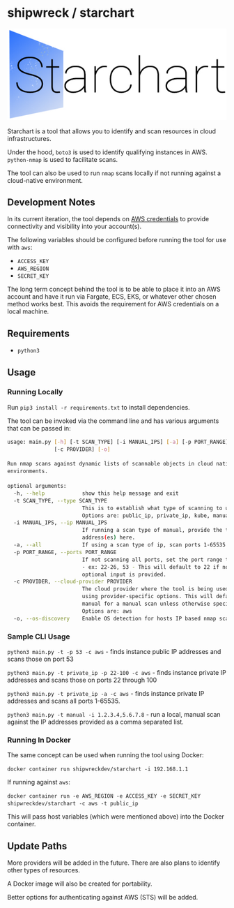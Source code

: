 # shipwreck / starchart

![starchart](https://github.com/shipwreckdev/starchart/blob/master/assets/starchart.jpg)

Starchart is a tool that allows you to identify and scan resources in cloud infrastructures. 

Under the hood, `boto3` is used to identify qualifying instances in AWS. `python-nmap` is used to facilitate scans.

The tool can also be used to run `nmap` scans locally if not running against a cloud-native environment.

## Development Notes

In its current iteration, the tool depends on [AWS credentials](https://docs.aws.amazon.com/cli/latest/userguide/cli-chap-configure.html) to provide connectivity and visibility into your account(s).

The following variables should be configured before running the tool for use with `aws`:

* `ACCESS_KEY`
* `AWS_REGION`
* `SECRET_KEY`

The long term concept behind the tool is to be able to place it into an AWS account and have it run via Fargate, ECS, EKS, or whatever other chosen method works best. This avoids the requirement for AWS credentials on a local machine.

## Requirements

* `python3`

## Usage

### Running Locally

Run `pip3 install -r requirements.txt` to install dependencies.

The tool can be invoked via the command line and has various arguments that can be passed in:

```bash
usage: main.py [-h] [-t SCAN_TYPE] [-i MANUAL_IPS] [-a] [-p PORT_RANGE]
               [-c PROVIDER] [-o]

Run nmap scans against dynamic lists of scannable objects in cloud native
environments.

optional arguments:
  -h, --help            show this help message and exit
  -t SCAN_TYPE, --type SCAN_TYPE
                        This is to establish what type of scanning to use.
                        Options are: public_ip, private_ip, kube, manual
  -i MANUAL_IPS, --ip MANUAL_IPS
                        If running a scan type of manual, provide the target
                        address(es) here.
  -a, --all             If using a scan type of ip, scan ports 1-65535.
  -p PORT_RANGE, --ports PORT_RANGE
                        If not scanning all ports, set the port range to scan
                        - ex: 22-26, 53 - This will default to 22 if no
                        optional input is provided.
  -c PROVIDER, --cloud-provider PROVIDER
                        The cloud provider where the tool is being used, if
                        using provider-specific options. This will default to
                        manual for a manual scan unless otherwise specified.
                        Options are: aws
  -o, --os-discovery    Enable OS detection for hosts IP based nmap scans.
```

### Sample CLI Usage

`python3 main.py -t -p 53 -c aws` - finds instance public IP addresses and scans those on port 53

`python3 main.py -t private_ip -p 22-100 -c aws` - finds instance private IP addresses and scans those on ports 22 through 100

`python3 main.py -t private_ip -a -c aws` - finds instance private IP addresses and scans all ports 1-65535.

`python3 main.py -t manual -i 1.2.3.4,5.6.7.8` - run a local, manual scan against the IP addresses provided as a comma separated list.

### Running In Docker

The same concept can be used when running the tool using Docker:

`docker container run shipwreckdev/starchart -i 192.168.1.1`

If running against `aws`:

`docker container run -e AWS_REGION -e ACCESS_KEY -e SECRET_KEY shipwreckdev/starchart -c aws -t public_ip`

This will pass host variables (which were mentioned above) into the Docker container.

## Update Paths

More providers will be added in the future. There are also plans to identify other types of resources.

A Docker image will also be created for portability.

Better options for authenticating against AWS (STS) will be added.
